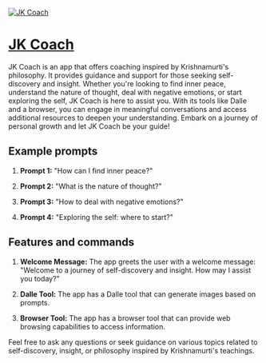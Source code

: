 [![JK Coach](https://files.oaiusercontent.com/file-2erNNpRQsT3SfhnsBr1iyUlW?se=2123-10-18T18%3A37%3A31Z&sp=r&sv=2021-08-06&sr=b&rscc=max-age%3D31536000%2C%20immutable&rscd=attachment%3B%20filename%3D109eaded-d6c1-44aa-be5f-603d27a1365b.png&sig=IbcHLizwqmLgPR5%2BRbG3UPgi7stYbOCtZQiGVoxaAHg%3D)](https://chat.openai.com/g/g-Faxk5ZY4h-jk-coach)

# [JK Coach](https://chat.openai.com/g/g-Faxk5ZY4h-jk-coach)

JK Coach is an app that offers coaching inspired by Krishnamurti's philosophy. It provides guidance and support for those seeking self-discovery and insight. Whether you're looking to find inner peace, understand the nature of thought, deal with negative emotions, or start exploring the self, JK Coach is here to assist you. With its tools like Dalle and a browser, you can engage in meaningful conversations and access additional resources to deepen your understanding. Embark on a journey of personal growth and let JK Coach be your guide!

## Example prompts

1. **Prompt 1:** "How can I find inner peace?"

2. **Prompt 2:** "What is the nature of thought?"

3. **Prompt 3:** "How to deal with negative emotions?"

4. **Prompt 4:** "Exploring the self: where to start?"

## Features and commands

1. **Welcome Message:** The app greets the user with a welcome message: "Welcome to a journey of self-discovery and insight. How may I assist you today?"

2. **Dalle Tool:** The app has a Dalle tool that can generate images based on prompts.

3. **Browser Tool:** The app has a browser tool that can provide web browsing capabilities to access information.

Feel free to ask any questions or seek guidance on various topics related to self-discovery, insight, or philosophy inspired by Krishnamurti's teachings.